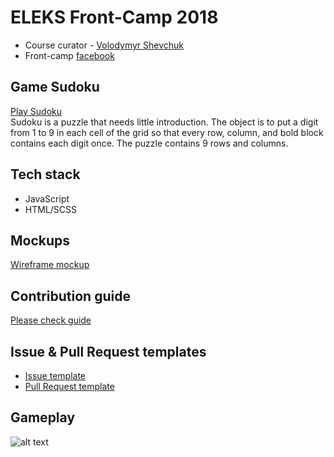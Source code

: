 # ELEKS Front-Camp 2018

* Course curator - [Volodymyr Shevchuk](https://github.com/dosandk)
* Front-camp [facebook](https://www.facebook.com/groups/270300106928894)

## Game Sudoku

[Play Sudoku](https://zd-sudoku-game.herokuapp.com)  
Sudoku is a puzzle that needs little introduction. The object is to put a digit from 1 to 9 in each cell of the grid so that every row, column, and bold block contains each digit once. The puzzle contains 9 rows and columns.   

## Tech stack

* JavaScript 
* HTML/SCSS

## Mockups

[Wireframe mockup](https://wireframepro.mockflow.com/view/M77e2a18434941198e082521cfceecacc1539432220750#/page/40530078d2514096960917773968f632)  

## Contribution guide

[Please check guide](https://github.com/slavikzdebskyy/sudoku-game/blob/master/.github/CONTRIBUTION%20GUIDE.md)

## Issue & Pull Request templates

  * [Issue template](https://github.com/slavikzdebskyy/sudoku-game/blob/master/.github/ISSUE_TEMPLATE.md)
  * [Pull Request template](https://github.com/slavikzdebskyy/sudoku-game/blob/master/.github/PULL_REQUEST_TEMPLATE.md)

## Gameplay

![alt text](https://github.com/slavikzdebskyy/sudoku-game/blob/master/.github/gameplay.jpg=800x800)
